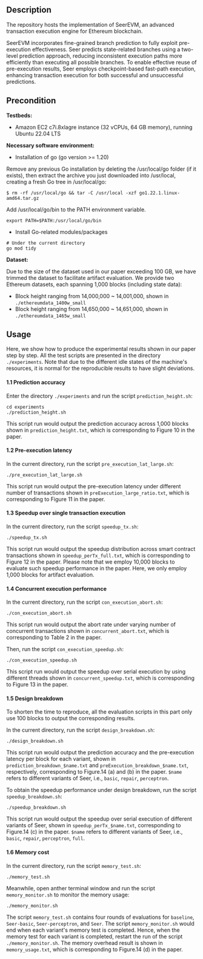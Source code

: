 ## Description
The repository hosts the implementation of SeerEVM, an advanced transaction execution engine for Ethereum blockchain.

SeerEVM incorporates fine-grained branch prediction to fully exploit pre-execution effectiveness. Seer predicts state-related branches using a two-level prediction approach, reducing inconsistent execution paths more efficiently than executing all possible branches. To enable effective reuse of pre-execution results, Seer employs checkpoint-based fast-path execution, enhancing transaction execution for both successful and unsuccessful predictions.

## Precondition

**Testbeds:** 

- Amazon EC2 c7i.8xlagre instance (32 vCPUs, 64 GB memory), running Ubuntu 22.04 LTS

**Necessary software environment:**

- Installation of go (go version >= 1.20)

Remove any previous Go installation by deleting the /usr/local/go folder (if it exists), then extract the archive you just downloaded into /usr/local, creating a fresh Go tree in /usr/local/go:

```shell script
$ rm -rf /usr/local/go && tar -C /usr/local -xzf go1.22.1.linux-amd64.tar.gz
```

Add /usr/local/go/bin to the PATH environment variable.

```shell script
export PATH=$PATH:/usr/local/go/bin
```

- Install Go-related modules/packages

```shell script
# Under the current directory
go mod tidy
```

**Dataset:**

Due to the size of the dataset used in our paper exceeding 100 GB, we have trimmed the dataset to facilitate artifact evaluation. We provide two Ethereum datasets, each spanning 1,000 blocks (including state data):

- Block height ranging from 14,000,000 ~ 14,001,000, shown in `./ethereumdata_1400w_small`
- Block height ranging from 14,650,000 ~ 14,651,000, shown in `./ethereumdata_1465w_small`

## Usage

Here, we show how to produce the experimental results shown in our paper step by step. All the test scripts are presented in the directory `./experiments`. Note that due to the different idle states of the machine's resources, it is normal for the reproducible results to have slight deviations. 

#### 1.1 Prediction accuracy

Enter the directory `./experiments` and run the script `prediction_height.sh`:

```shell script
cd experiments
./prediction_height.sh
```

This script run would output the prediction accuracy across 1,000 blocks shown in `prediction_height.txt`, which is corresponding to Figure 10 in the paper.

#### 1.2 Pre-execution latency

In the current directory, run the script `pre_execution_lat_large.sh`:

```shell script
./pre_execution_lat_large.sh
```

This script run would output the pre-execution latency under different number of transactions shown in `preExecution_large_ratio.txt`, which is corresponding to Figure 11 in the paper.

#### 1.3 Speedup over single transaction execution

In the current directory, run the script `speedup_tx.sh`:

```shell script
./speedup_tx.sh
```

This script run would output the speedup distribution across smart contract transactions shown in `speedup_perTx_full.txt`, which is corresponding to Figure 12 in the paper. Please note that we employ 10,000 blocks to evaluate such speedup performance in the paper. Here, we only employ 1,000 blocks for artifact evaluation. 

#### 1.4 Concurrent execution performance

In the current directory, run the script `con_execution_abort.sh`:

```shell script
./con_execution_abort.sh
```

This script run would output the abort rate under varying number of concurrent transactions shown in `concurrent_abort.txt`, which is corresponding to Table 2 in the paper. 

Then, run the script `con_execution_speedup.sh`:

```shell script
./con_execution_speedup.sh
```

This script run would output the speedup over serial execution by using different threads shown in `concurrent_speedup.txt`, which is corresponding to Figure 13 in the paper. 

#### 1.5 Design breakdown

To shorten the time to reproduce, all the evaluation scripts in this part only use 100 blocks to output the corresponding results.

In the current directory, run the script `design_breakdown.sh`:

```shell script
./design_breakdown.sh
```

This script run would output the prediction accuracy and the pre-execution latency per block for each variant, shown in `prediction_breakdown_$name.txt` and `preExecution_breakdown_$name.txt`, respectively, corresponding to Figure.14 (a) and (b) in the paper. `$name` refers to different variants of Seer, i.e., `basic`, `repair`, `perceptron`. 

To obtain the speedup performance under design breakdown, run the script `speedup_breakdown.sh`:

```shell script
./speedup_breakdown.sh
```

This script run would output the speedup over serial execution of different variants of Seer, shown in `speedup_perTx_$name.txt`, corresponding to Figure.14 (c) in the paper. `$name` refers to different variants of Seer, i.e., `basic`, `repair`, `perceptron`, `full`. 

#### 1.6 Memory cost

In the current directory, run the script `memory_test.sh`:

```shell script
./memory_test.sh
```

Meanwhile, open anther terminal window and run the script `memory_monitor.sh` to monitor the memory usage:

```shell script
./memory_monitor.sh
```

 The script `memory_test.sh` contains four rounds of evaluations for `baseline`, `Seer-basic`, `Seer-perceptron`, and `Seer`. The script `memory_monitor.sh` would end when each variant's memory test is completed. Hence,  when the memory test for each variant is completed, restart the run of the script `./memory_monitor.sh`. The memory overhead result is shown in `memory_usage.txt`, which is corresponding to Figure.14 (d) in the paper.
